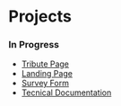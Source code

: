 # Projects
### In Progress
* [Tribute Page](https://ottersloth.github.io/fcc-rwd/tribute-page/index.html)
* [Landing Page](https://ottersloth.github.io/fcc-rwd/landing-page/index.html)
* [Survey Form](https://ottersloth.github.io/fcc-rwd/survey-form/index.html)
* [Tecnical Documentation](https://ottersloth.github.io/fcc-rwd/tech-doc-page/index.html)
